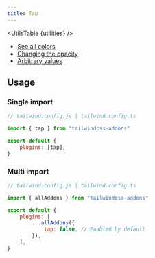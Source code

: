 ```yaml
---
title: Tap
---
```


<script>
	import UtilsTable from '$lib/UtilsTable.svelte'
	const utilities = {
		'.tap-<color>': {
			'-webkit-tap-color': '<value>',
		}
	}
</script>

<UtilsTable {utilities} />

-   <a href="https://tailwindcss.com/docs/customizing-colors" target="_blank" rel="noreferrer">See all colors</a>
-   <a href="https://tailwindcss.com/docs/background-color#changing-the-opacity" target="_blank" rel="noreferrer">Changing the opacity</a>
-   <a href="https://tailwindcss.com/docs/background-color#arbitrary-values" target="_blank" rel="noreferrer">Arbitrary values</a>

## Usage

### Single import

```js
// tailwind.config.js | tailwind.config.ts

import { tap } from "tailwindcss-addons"

export default {
    plugins: [tap],
}
```

### Multi import

```js
// tailwind.config.js | tailwind.config.ts

import { allAddons } from "tailwindcss-addons"

export default {
    plugins: [
        ...allAddons({
            tap: false, // Enabled by default
        }),
    ],
}
```
